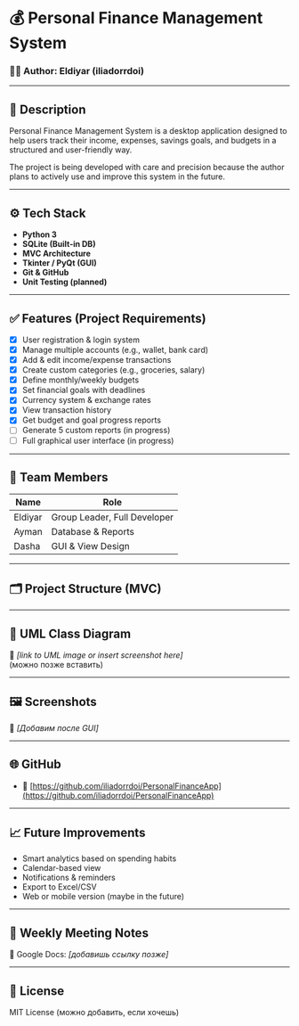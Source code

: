 # 💰 Personal Finance Management System

### 🧑‍💻 Author: Eldiyar (iliadorrdoi)

---

## 📘 Description

Personal Finance Management System is a desktop application designed to help users track their income, expenses, savings goals, and budgets in a structured and user-friendly way.

The project is being developed with care and precision because the author plans to actively use and improve this system in the future.

---

## ⚙️ Tech Stack

- **Python 3**
- **SQLite (Built-in DB)**
- **MVC Architecture**
- **Tkinter / PyQt (GUI)**
- **Git & GitHub**
- **Unit Testing (planned)**

---

## ✅ Features (Project Requirements)

- [x] User registration & login system
- [x] Manage multiple accounts (e.g., wallet, bank card)
- [x] Add & edit income/expense transactions
- [x] Create custom categories (e.g., groceries, salary)
- [x] Define monthly/weekly budgets
- [x] Set financial goals with deadlines
- [x] Currency system & exchange rates
- [x] View transaction history
- [x] Get budget and goal progress reports
- [ ] Generate 5 custom reports (in progress)
- [ ] Full graphical user interface (in progress)

---

## 👥 Team Members

| Name     | Role               |
|----------|--------------------|
| Eldiyar  | Group Leader, Full Developer |
| Ayman    | Database & Reports |
| Dasha    | GUI & View Design  |

---

## 🗂️ Project Structure (MVC)


---

## 🧠 UML Class Diagram

📎 _[link to UML image or insert screenshot here]_  
(можно позже вставить)

---

## 🖼️ Screenshots

📎 _[Добавим после GUI]_  


---

## 🌐 GitHub

- 🔗 [https://github.com/iliadorrdoi/PersonalFinanceApp](https://github.com/iliadorrdoi/PersonalFinanceApp)

---

## 📈 Future Improvements

- Smart analytics based on spending habits
- Calendar-based view
- Notifications & reminders
- Export to Excel/CSV
- Web or mobile version (maybe in the future)

---

## 📅 Weekly Meeting Notes

📝 Google Docs: _[добавишь ссылку позже]_  

---

## 🔐 License

MIT License (можно добавить, если хочешь)

